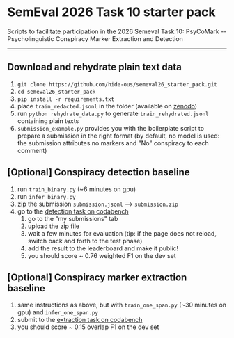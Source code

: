 # SemEval 2026 Task 10  starter pack
Scripts to facilitate participation in the 2026 Semeval Task 10: PsyCoMark -- Psycholinguistic Conspiracy Marker Extraction and Detection

--------
## Download and rehydrate plain text data
1. `git clone https://github.com/hide-ous/semeval26_starter_pack.git`
2. `cd semeval26_starter_pack`
3. `pip install -r requirements.txt`
4. place `train_redacted.jsonl` in the folder (available on [zenodo](https://doi.org/10.5281/zenodo.15114171))
5. run `python rehydrate_data.py` to generate `train_rehydrated.jsonl` containing plain texts
6. `submission_example.py` provides you with the boilerplate script to prepare a submission in the right format (by default, no model is used: the submission attributes no markers and "No" conspiracy to each comment)

## [Optional] Conspiracy detection baseline
1. run `train_binary.py` (~6 minutes on gpu) 
2. run `infer_binary.py`
3. zip the submission `submission.jsonl` --> `submission.zip`
4. go to the [detection task on codabench](https://www.codabench.org/competitions/10749/)
   1. go to the "my submissions" tab 
   2. upload the zip file
   3. wait a few minutes for evaluation (tip: if the page does not reload, switch back and forth to the test phase)
   4. add the result to the leaderboard and make it public!
   5. you should score ~ 0.76 weighted F1 on the dev set

## [Optional] Conspiracy marker extraction baseline
1. same instructions as above, but with `train_one_span.py` (~30 minutes on gpu) and `infer_one_span.py`
2. submit to the [extraction task on codabench](https://www.codabench.org/competitions/10751/)
3. you should score ~ 0.15 overlap F1 on the dev set